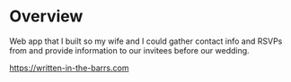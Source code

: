 # Overview

Web app that I built so my wife and I could gather contact info and RSVPs from
and provide information to our invitees before our wedding.

https://written-in-the-barrs.com

